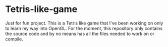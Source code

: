 # Tetris-like-game
Just for fun project. This is a Tetris like game that I've been working on only to learn my way into OpenGL. For the moment, this repository only contains the source code and by no means has all the files needed to work on or compile.

